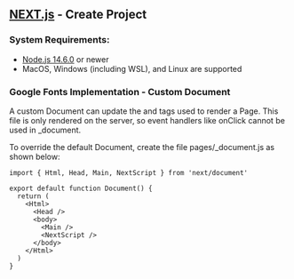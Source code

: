 ## [NEXT.js](https://nextjs.org/docs/getting-started) - Create Project

### System Requirements:
* [Node.js 14.6.0](https://nodejs.org/en/) or newer
* MacOS, Windows (including WSL), and Linux are supported

### Google Fonts Implementation - Custom Document

A custom Document can update the <html> and <body> tags used to render a Page. This file is only rendered on the server, so event handlers like onClick cannot be used in _document.

To override the default Document, create the file pages/_document.js as shown below:

```
import { Html, Head, Main, NextScript } from 'next/document'

export default function Document() {
  return (
    <Html>
      <Head />
      <body>
        <Main />
        <NextScript />
      </body>
    </Html>
  )
}
```